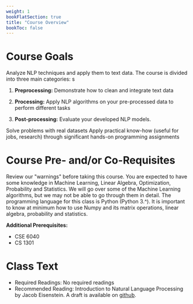 ```yaml
---
weight: 1
bookFlatSection: true
title: "Course Overview"
bookToc: false
---
```


# Course Goals


Analyze NLP techniques and apply them to text data. The course is divided into three main categories: s

1. **Preprocessing:** Demonstrate how to clean and integrate text data
  
2. **Processing:** Apply NLP algorithms on your pre-processed data to perform different tasks

3. **Post-processing:** Evaluate your developed NLP models. 

Solve problems with real datasets 
Apply practical know-how (useful for jobs, research) through significant hands-on programming assignments 

# Course Pre- and/or Co-Requisites

Review our "warnings" before taking this course.
You are expected to have some knowledge in Machine Learning, Linear Algebra, Optimization, Probability and Statistics. We will go over some of the Machine Learning algorithms, but we may not be able to go through them in detail. The programming language for this class is Python (Python 3.^). It is important to know at minimum how to use Numpy and its matrix operations, linear algebra, probability and statistics. 

**Additional Prerequisites:**
* CSE 6040
* CS 1301

# Class Text
* Required Readings: No required readings
* Recommended Reading: Introduction to Natural Language Processing by Jacob Eisenstein. A draft is available on [github](https://github.com/jacobeisenstein/gt-nlp-class/blob/master/notes/eisenstein-nlp-notes.pdf).